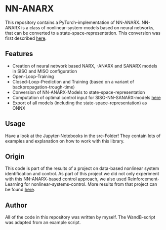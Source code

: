 # NN-ANARX
This repository contains a PyTorch-implementation of NN-ANARX. NN-ANARX is a class of nonlinear-system-models based on neural networks, that can be converted to a state-space-representation. This conversion was first described [here](https://www.sciencedirect.com/science/article/abs/pii/S000510980600118X). 
## Features
* Creation of neural network based NARX, -ANARX and SANARX models in SISO and MISO configuration
* Open-Loop-Training
* Closed-Loop-Prediction and Training (based on a variant of backpropagation-trough-time)
* Conversion of NN-ANARX-Models to state-space-representation
* Computation of optimal control input for SISO-NN-SANARX-models [here](https://ieeexplore.ieee.org/abstract/document/4433965)
* Export of all models (including the state-space-representation) as ONNX 

## Usage
Have a look at the Jupyter-Notebooks in the src-Folder! They contain lots of examples and explanation on how to work with this library.

## Origin
This code is part of the results of a project on data-based nonlinear system identification and control. As part of this project we did not only experiment with this NN-ANARX-based control approach, we also used Reinforcement-Learning for nonlinear-systems-control. More results from that project can be found [here](https://github.com/jubra97/Projektmodul). 

## Author
All of the code in this repository was written by myself. The WandB-script was adapted from an example script.
